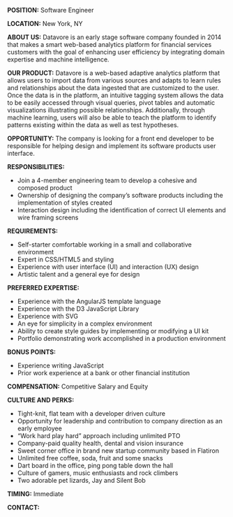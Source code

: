 **POSITION:** Software Engineer

**LOCATION:** New York, NY

**ABOUT US:** Datavore is an early stage software company founded in 2014 that makes a smart web-based analytics platform for financial services customers with the goal of enhancing user efficiency by integrating domain expertise and machine intelligence.

**OUR PRODUCT:** Datavore is a web-based adaptive analytics platform that allows users to import data from various sources and adapts to learn rules and relationships about the data ingested that are customized to the user. Once the data is in the platform, an intuitive tagging system allows the data to be easily accessed through visual queries, pivot tables and automatic visualizations illustrating possible relationships. Additionally, through machine learning, users will also be able to teach the platform to identify patterns existing within the data as well as test hypotheses.

**OPPORTUNITY:** The company is looking for a front end developer to be responsible for helping design and implement its software products user interface.

**RESPONSIBILITIES:**

- Join a 4-member engineering team to develop a cohesive and composed product
- Ownership of designing the company’s software products including the implementation of styles created
- Interaction design including the identification of correct UI elements and wire framing screens

**REQUIREMENTS:**

- Self-starter comfortable working in a small and collaborative environment
- Expert in CSS/HTML5 and styling
- Experience with user interface (UI) and interaction (UX) design
- Artistic talent and a general eye for design

**PREFERRED EXPERTISE:**

- Experience with the AngularJS template language
- Experience with the D3 JavaScript Library
- Experience with SVG
- An eye for simplicity in a complex environment
- Ability to create style guides by implementing or modifying a UI kit
- Portfolio demonstrating work accomplished in a production environment

**BONUS POINTS:**

- Experience writing JavaScript
- Prior work experience at a bank or other financial institution

**COMPENSATION:** Competitive Salary and Equity

**CULTURE AND PERKS:**

- Tight-knit, flat team with a developer driven culture
- Opportunity for leadership and contribution to company direction as an early employee
- “Work hard play hard” approach including unlimited PTO
- Company-paid quality health, dental and vision insurance
- Sweet corner office in brand new startup community based in Flatiron
- Unlimited free coffee, soda, fruit and some snacks
- Dart board in the office, ping pong table down the hall
- Culture of gamers, music enthusiasts and rock climbers
- Two adorable pet lizards, Jay and Silent Bob

**TIMING:** Immediate

**CONTACT:**
